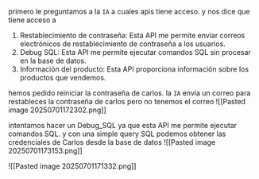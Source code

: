 
primero le preguntamos a la `IA` a cuales apis tiene acceso. y nos dice que tiene acceso a 

1. Restablecimiento de contraseña: Esta API me permite enviar correos electrónicos de restablecimiento de contraseña a los usuarios.
2. Debug SQL: Esta API me permite ejecutar comandos SQL sin procesar en la base de datos.
3. Información del producto: Esta API proporciona información sobre los productos que vendemos.

hemos pedido reiniciar la contraseña de carlos. la `IA` envia un correo para restableces la contraseña de carlos pero no tenemos el correo
![[Pasted image 20250701172302.png]]

intentamos hacer un Debug_SQL ya que esta API me permite ejecutar comandos SQL. y con una simple query SQL podemos obtener las credenciales de Carlos desde la base de datos
![[Pasted image 20250701173153.png]]



![[Pasted image 20250701171332.png]]